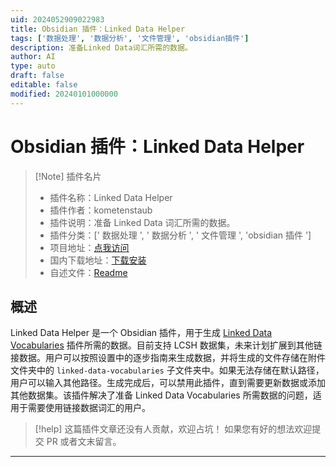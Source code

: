 ```yaml
---
uid: 2024052909022983
title: Obsidian 插件：Linked Data Helper
tags: ['数据处理', '数据分析', '文件管理', 'obsidian插件']
description: 准备Linked Data词汇所需的数据。
author: AI
type: auto
draft: false
editable: false
modified: 20240101000000
---
```


# Obsidian 插件：Linked Data Helper

> [!Note] 插件名片
> - 插件名称：Linked Data Helper
> - 插件作者：kometenstaub
> - 插件说明：准备 Linked Data 词汇所需的数据。
> - 插件分类：[' 数据处理 ', ' 数据分析 ', ' 文件管理 ', 'obsidian 插件 ']
> - 项目地址：[点我访问](https://github.com/kometenstaub/linked-data-helper)
> - 国内下载地址：[下载安装](https://pkmer.cn/products/plugin/pluginMarket/?linked-data-helper)
> - 自述文件：[Readme](https://ghproxy.net/https://raw.githubusercontent.com/kometenstaub/linked-data-helper/main/README.md)

## 概述

Linked Data Helper 是一个 Obsidian 插件，用于生成 [Linked Data Vocabularies](https://github.com/kometenstaub/obsidian-linked-data-vocabularies) 插件所需的数据。目前支持 LCSH 数据集，未来计划扩展到其他链接数据。用户可以按照设置中的逐步指南来生成数据，并将生成的文件存储在附件文件夹中的 `linked-data-vocabularies` 子文件夹中。如果无法存储在默认路径，用户可以输入其他路径。生成完成后，可以禁用此插件，直到需要更新数据或添加其他数据集。该插件解决了准备 Linked Data Vocabularies 所需数据的问题，适用于需要使用链接数据词汇的用户。

> [!help]
> 这篇插件文章还没有人贡献，欢迎占坑！
> 如果您有好的想法欢迎提交 PR 或者文末留言。

---



